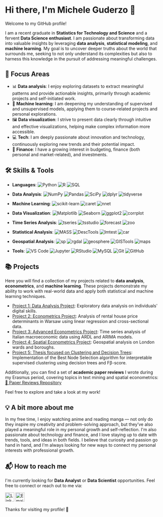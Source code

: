 # Hi there, I'm Michele Guderzo 👋

Welcome to my GitHub profile!

I am a recent graduate in **Statistics for Technology and Science** and a fervent **Data Science enthusiast**. I am passionate about transforming data into valuable insights by leveraging **data analysis**, **statistical modeling**, and **machine learning**. My goal is to uncover deeper truths about the world that surrounds me, seeking to not only understand its complexities but also to harness this knowledge in the pursuit of addressing meaningful challenges.

## 🎯 Focus Areas

- 📊 **Data analysis**: I enjoy exploring datasets to extract meaningful patterns and provide actionable insights, primarily through academic projects and self-initiated work.
- 🤖 **Machine learning**: I am deepening my understanding of supervised and unsupervised models, applying them to course-related projects and personal explorations.
- 🖼️ **Data visualization**: I strive to present data clearly through intuitive and effective visualizations, helping make complex information more accessible.
- 💻 **Tech**: I am deeply passionate about innovation and technology, continuously exploring new trends and their potential impact.
- 💸 **Finance**: I have a growing interest in budgeting, finance (both personal and market-related), and investments.

<!--
## 🛠️ Skills & Tools

- **Languages**: `Python`, `R`, `SQL`
- **Data Analysis**: `NumPy`, `Pandas`, `SciPy`, `dplyr`, `tidyverse`
- **Machine Learning**: `Scikit-learn`, `caret`, `nnet`
- **Data Visualization**: `Matplotlib`, `Seaborn`, `ggplot2`, `corrplot`
- **Time Series Analysis:**: `tseries`, `tsstudio`, `forecast`, `zoo`
- **Statistical Analysis**: `lmtest`, `MASS`, `car`, `DescTools`
- **Geospatial Analysis**: `sp`, `rgdal`, `geosphere`, `maps`, `GISTools`
- **Tools**: `VS Code`, `Jupyter Notebook`, `RStudio`, `MySQL`, `Git`, `GitHub`
-->

## 🛠️ Skills & Tools

- **Languages**: ![Python](https://img.shields.io/badge/-Python-blue?logo=python&logoColor=white&style=flat) ![R](https://img.shields.io/badge/-R-276DC3?logo=r&logoColor=white&style=flat) ![SQL](https://img.shields.io/badge/-SQL-4479A1?logo=postgresql&logoColor=white&style=flat)

- **Data Analysis**: ![NumPy](https://img.shields.io/badge/-NumPy-013243?logo=numpy&logoColor=white&style=flat) ![Pandas](https://img.shields.io/badge/-Pandas-150458?logo=pandas&logoColor=white&style=flat) ![SciPy](https://img.shields.io/badge/-SciPy-8CAAE6?logo=scipy&logoColor=white&style=flat) ![dplyr](https://img.shields.io/badge/-dplyr-4F7E2F?logo=r&logoColor=white&style=flat) ![tidyverse](https://img.shields.io/badge/-tidyverse-2F4F68?logo=r&logoColor=white&style=flat)

- **Machine Learning**: ![scikit-learn](https://img.shields.io/badge/-scikit%20learn-F7931E?logo=scikit-learn&logoColor=white&style=flat) ![caret](https://img.shields.io/badge/-caret-0072B2?logo=r&logoColor=white&style=flat) ![nnet](https://img.shields.io/badge/-nnet-003B58?logo=r&logoColor=white&style=flat)

- **Data Visualization**: ![Matplotlib](https://img.shields.io/badge/-Matplotlib-11557C?logo=matplotlib&logoColor=white&style=flat) ![Seaborn](https://img.shields.io/badge/-Seaborn-2D3E50?logo=seaborn&logoColor=white&style=flat) ![ggplot2](https://img.shields.io/badge/-ggplot2-00A9E0?logo=r&logoColor=white&style=flat) ![corrplot](https://img.shields.io/badge/-corrplot-62C5F2?logo=r&logoColor=white&style=flat)

- **Time Series Analysis**: ![tseries](https://img.shields.io/badge/-tseries-003B58?logo=r&logoColor=white&style=flat) ![tsstudio](https://img.shields.io/badge/-tsstudio-5D5D5D?logo=r&logoColor=white&style=flat) ![forecast](https://img.shields.io/badge/-forecast-276DC3?logo=r&logoColor=white&style=flat) ![zoo](https://img.shields.io/badge/-zoo-278B98?logo=r&logoColor=white&style=flat)

- **Statistical Analysis**: ![MASS](https://img.shields.io/badge/-MASS-5F6A6A?logo=r&logoColor=white&style=flat) ![DescTools](https://img.shields.io/badge/-DescTools-4F77A3?logo=r&logoColor=white&style=flat) ![lmtest](https://img.shields.io/badge/-lmtest-1C7C4D?logo=r&logoColor=white&style=flat) ![car](https://img.shields.io/badge/car-R?style=flat&logo=r&logoColor=white)

- **Geospatial Analysis**: ![sp](https://img.shields.io/badge/-sp-68A8A8?logo=r&logoColor=white&style=flat) ![rgdal](https://img.shields.io/badge/-rgdal-5F8A92?logo=r&logoColor=white&style=flat) ![geosphere](https://img.shields.io/badge/-geosphere-004B3D?logo=r&logoColor=white&style=flat) ![GISTools](https://img.shields.io/badge/-GISTools-FF6F61?logo=r&logoColor=white&style=flat) ![maps](https://img.shields.io/badge/-maps-2D3333?logo=r&logoColor=white&style=flat)

- **Tools**: ![VS Code](https://img.shields.io/badge/-VS%20Code-007ACC?logo=visual-studio-code&logoColor=white&style=flat) ![Jupyter](https://img.shields.io/badge/-Jupyter-F37626?logo=jupyter&logoColor=white&style=flat) ![RStudio](https://img.shields.io/badge/-RStudio-75AADB?logo=rstudio&logoColor=white&style=flat) ![MySQL](https://img.shields.io/badge/-MySQL-4479A1?logo=mysql&logoColor=white&style=flat) ![Git](https://img.shields.io/badge/-Git-F05032?logo=git&logoColor=white&style=flat) ![GitHub](https://img.shields.io/badge/-GitHub-181717?logo=github&logoColor=white&style=flat)

## 📚 Projects

Here you will find a collection of my projects related to **data analysis**, **econometrics**, and **machine learning**. These projects demonstrate my ability to work with real-world data and apply both statistical and machine learning techniques.

<!--
### Some of my key repositories:
-->

- [Project 1: Data Analysis Project](https://github.com/micheleguderzo/individuals-level-of-digital-skills): Exploratory data analysis on individuals' digital skills.
- [Project 2: Econometrics Project](https://github.com/micheleguderzo/cross-sectional-analysis-on-rental-house-prices-in-warsaw): Analysis of rental house price determinants in Warsaw using linear regression and cross-sectional data.
- [Project 3: Advanced Econometrics Project](https://github.com/micheleguderzo/empirical-analysis-of-italian-financial-accounts): Time series analysis of Italian macroeconomic data using ARDL and ARIMA models.
- [Project 4: Spatial Econometrics Project](https://github.com/micheleguderzo/gis-boundary-analysis-of-greater-london): Geospatial analysis on London wards and boroughs.
- [Project 5: Thesis focused on Clustering and Decision Trees](https://github.com/micheleguderzo/interpretable-supervised-clustering-with-decision-trees): Implementation of the Best Node Selection algorithm for interpretable supervised clustering using decision trees and Fβ-score.

Additionally, you can find a set of **academic paper reviews** I wrote during my Erasmus period, covering topics in text mining and spatial econometrics:  
[📄 Paper Reviews Repository](https://github.com/micheleguderzo/paper-reviews)

Feel free to explore and take a look at my work!

## 💡 A bit more about me

In my free time, I enjoy watching anime and reading manga — not only do they inspire my creativity and problem-solving approach, but they’ve also played a meaningful role in my personal growth and self-reflection.
I'm also passionate about technology and finance, and I love staying up to date with trends, tools, and ideas in both fields.
I believe that curiosity and passion go hand in hand, and I'm always looking for new ways to connect my personal interests with professional growth.

## 📬 How to reach me

I'm currently looking for **Data Analyst** or **Data Scientist** opportunities. Feel free to connect or reach out to me via:

<!--
[![LinkedIn](https://img.shields.io/badge/LinkedIn-blue?logo=linkedin)](https://www.linkedin.com/in/micheleguderzo)
[![Email](https://img.shields.io/badge/Email-gmail?logo=gmail)](mailto:guderzo.michele@gmail.com)
-->

[<img src="https://cdn.jsdelivr.net/gh/devicons/devicon/icons/linkedin/linkedin-original.svg" alt="LinkedIn" width="30"/>](https://www.linkedin.com/in/micheleguderzo)
[<img src="https://upload.wikimedia.org/wikipedia/commons/4/4e/Gmail_Icon.png" alt="Email" width="30"/>](mailto:guderzo.michele@gmail.com)

Thanks for visiting my profile! 🙌

<!--
Badge for statistics

## 📊 GitHub Stats
![Michele's GitHub Stats](https://github-readme-stats.vercel.app/api?username=tuo-username&show_icons=true&hide_title=true&count_private=true&hide=prs&theme=radical)

## 🗣️ Most Used Languages
![Top Langs](https://github-readme-stats.vercel.app/api/top-langs/?username=tuo-username&layout=compact&theme=radical)
-->
